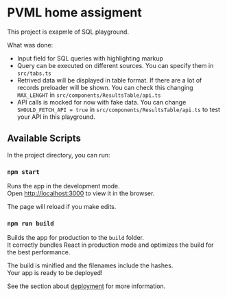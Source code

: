 # PVML home assigment

This project is exapmle of SQL playground.

What was done:
- Input field for SQL queries with highlighting markup
- Query can be executed on different sources. You can specify them in `src/tabs.ts`
- Retrived data will be displayed in table format. If there are a lot of records preloader will be shown. You can check this changing `MAX_LENGHT` in `src/components/ResultsTable/api.ts`
- API calls is mocked for now with fake data. You can change `SHOULD_FETCH_API = true` in `src/components/ResultsTable/api.ts` to test your API in this playground.

## Available Scripts

In the project directory, you can run:

### `npm start`

Runs the app in the development mode.\
Open [http://localhost:3000](http://localhost:3000) to view it in the browser.

The page will reload if you make edits.

### `npm run build`

Builds the app for production to the `build` folder.\
It correctly bundles React in production mode and optimizes the build for the best performance.

The build is minified and the filenames include the hashes.\
Your app is ready to be deployed!

See the section about [deployment](https://facebook.github.io/create-react-app/docs/deployment) for more information.
